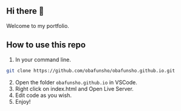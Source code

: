 ## Hi there 👋

Welcome to my portfolio.

## How to use this repo

1. In your command line.
```bash
git clone https://github.com/obafunsho/obafunsho.github.io.git
```
2. Open the folder `obafunsho.github.io` in VSCode.
3. Right click on index.html and Open Live Server.
4. Edit code as you wish.
5. Enjoy!